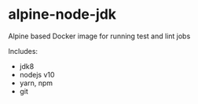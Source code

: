 # alpine-node-jdk
Alpine based Docker image for running test and lint jobs

Includes:
- jdk8
- nodejs v10
- yarn, npm
- git
